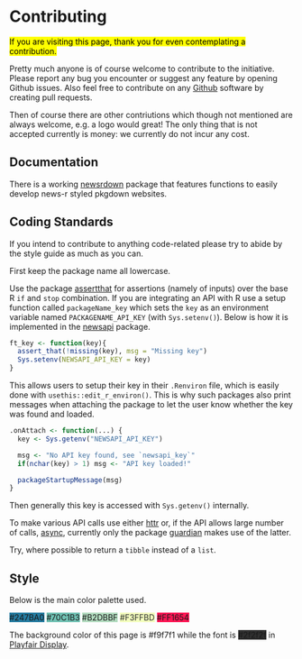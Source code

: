 # Contributing

<mark>If you are visiting this page, thank you for even contemplating a contribution.</mark>

Pretty much anyone is of course welcome to contribute to the initiative. Please report any bug you encounter or suggest any feature by opening Github issues. Also feel free to contribute on any [Github](https://github.com/news-r) software by creating pull requests.

Then of course there are other contriutions which though not mentioned are always welcome, e.g. a logo would great! The only thing that is not accepted currently is money: we currently do not incur any cost.

## Documentation

There is a working [newsrdown](https://github.com/news-r/newsrdown) package that features functions to easily develop news-r styled pkgdown websites.

## Coding Standards

If you intend to contribute to anything code-related please try to abide by the style guide as much as you can.

First keep the package name all lowercase. 

Use the package [assertthat](https://github.com/hadley/assertthat) for assertions (namely of inputs) over the base R `if` and `stop` combination. If you are integrating an API with R use a setup function called `packageName_key` which sets the `key` as an environment variable named `PACKAGENAME_API_KEY` (with `Sys.setenv()`). Below is how it is implemented in the [newsapi](https://github.com/news-r/newsapi) package.

```r
ft_key <- function(key){
  assert_that(!missing(key), msg = "Missing key")
  Sys.setenv(NEWSAPI_API_KEY = key)
}
```

This allows users to setup their key in their `.Renviron` file, which is easily done with `usethis::edit_r_environ()`. This is why such packages also print messages when attaching the package to let the user know whether the key was found and loaded.

```r
.onAttach <- function(...) {
  key <- Sys.getenv("NEWSAPI_API_KEY")

  msg <- "No API key found, see `newsapi_key`"
  if(nchar(key) > 1) msg <- "API key loaded!"

  packageStartupMessage(msg)
}
```

Then generally this key is accessed with `Sys.getenv()` internally.

To make various API calls use either [httr](https://github.com/r-lib/httr) or, if the API allows large number of calls, [async](https://github.com/r-lib/async), currently only the package [guardian](https://github.com/news-r/guardian) makes use of the latter.

Try, where possible to return a `tibble` instead of a `list`.

## Style

Below is the main color palette used.

<span style="background:#247BA0;" class="palette">#247BA0</span>
<span style="background:#70C1B3;" class="palette">#70C1B3</span>
<span style="background:#B2DBBF;" class="palette">#B2DBBF</span>
<span style="background:#F3FFBD;color:#2f2f2f;" class="palette">#F3FFBD</span>
<span style="background:#FF1654;" class="palette">#FF1654</span>

The background color of this page is #f9f7f1 while the font is <span style="background:#2f2f2f;" class="palette">#2f2f2f</span> in [Playfair Display](https://fonts.google.com/specimen/Playfair+Display).